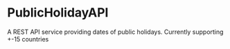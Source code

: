 # PublicHolidayAPI
A REST API service providing dates of public holidays. Currently supporting +-15 countries  



